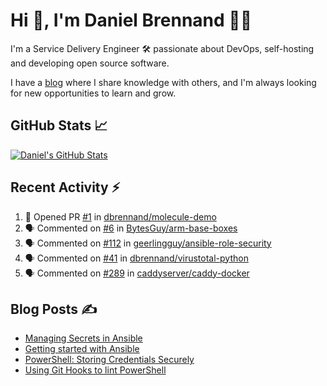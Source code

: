 # Hi 👋, I'm Daniel Brennand 👨‍💻

I'm a Service Delivery Engineer 🛠 passionate about DevOps, self-hosting and developing open source software.

I have a [blog](https://danielbrennand.com/blog/) where I share knowledge with others, and I'm always looking for new opportunities to learn and grow.

## GitHub Stats 📈

[![Daniel's GitHub Stats](https://github-readme-stats-dbrennand.vercel.app/api?username=dbrennand&show_icons=true&count_private=true&hide_border=true&theme=dark)](https://github.com/anuraghazra/github-readme-stats)

## Recent Activity ⚡

<!--START_SECTION:activity-->
1. 💪 Opened PR [#1](https://github.com/dbrennand/molecule-demo/pull/1) in [dbrennand/molecule-demo](https://github.com/dbrennand/molecule-demo)
2. 🗣 Commented on [#6](https://github.com/BytesGuy/arm-base-boxes/issues/6#issuecomment-1657131784) in [BytesGuy/arm-base-boxes](https://github.com/BytesGuy/arm-base-boxes)
3. 🗣 Commented on [#112](https://github.com/geerlingguy/ansible-role-security/pull/112#issuecomment-1596206511) in [geerlingguy/ansible-role-security](https://github.com/geerlingguy/ansible-role-security)
4. 🗣 Commented on [#41](https://github.com/dbrennand/virustotal-python/issues/41#issuecomment-1586362216) in [dbrennand/virustotal-python](https://github.com/dbrennand/virustotal-python)
5. 🗣 Commented on [#289](https://github.com/caddyserver/caddy-docker/issues/289#issuecomment-1549216555) in [caddyserver/caddy-docker](https://github.com/caddyserver/caddy-docker)
<!--END_SECTION:activity-->

## Blog Posts ✍

<!-- BLOG-POST-LIST:START -->
- [Managing Secrets in Ansible](https://danielbrennand.com/blog/managing-secrets-in-ansible/)
- [Getting started with Ansible](https://danielbrennand.com/blog/getting-started-ansible/)
- [PowerShell: Storing Credentials Securely](https://danielbrennand.com/blog/powershell-storing-credentials/)
- [Using Git Hooks to lint PowerShell](https://danielbrennand.com/blog/git-hook-powershell/)
<!-- BLOG-POST-LIST:END -->
